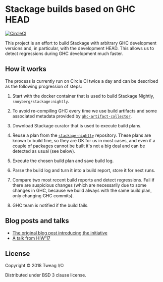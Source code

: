 # Stackage builds based on GHC HEAD

[![CircleCI](https://circleci.com/gh/tweag/stackage-head/tree/master.svg?style=svg)](https://circleci.com/gh/tweag/stackage-head/tree/master)

This project is an effort to build Stackage with arbitrary GHC development
versions and, in particular, with the development HEAD. This allows us to
detect regressions during GHC development much faster.

## How it works

The process is currently run on Circle CI twice a day and can be described
as the following progression of steps:

1. Start with the docker container that is used to build Stackage Nightly,
   `snoyberg/stackage:nightly`.

2. To avoid re-compiling GHC every time we use build artifacts and some
   associated metadata provided by
   [`ghc-artifact-collector`](https://github.com/tweag/ghc-artifact-collector).

3. Download Stackage curator that is used to execute build plans.

4. Reuse a plan from the
   [`stackage-nightly`](https://github.com/fpco/stackage-nightly)
   repository. These plans are known to build fine, so they are OK for us in
   most cases, and even if a couple of packages cannot be built it's not a
   big deal and can be detected as usual (see below).

5. Execute the chosen build plan and save build log.

6. Parse the build log and turn it into a build report, store it for next
   runs.

7. Compare two most recent build reports and detect regressions. Fail if
   there are suspicious changes (which are necessarily due to some changes
   in GHC, because we build always with the same build plan, only changing
   GHC commits).

8. GHC team is notified if the build fails.

## Blog posts and talks

* [The original blog post introducing the initiative](https://www.tweag.io/posts/2017-10-27-stackage-head.html)
* [A talk from HIW'17](https://www.youtube.com/watch?v=UAI-mplXUkY)

## License

Copyright © 2018 Tweag I/O

Distributed under BSD 3 clause license.

